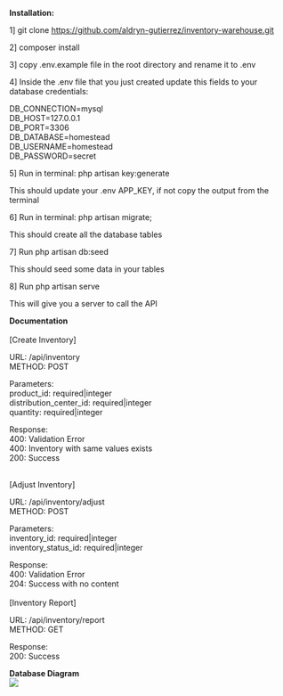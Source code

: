 <b>Installation:</b>

1] git clone https://github.com/aldryn-gutierrez/inventory-warehouse.git

2] composer install

3] copy .env.example file in the root directory and rename it to .env

4] Inside the .env file that you just created update this fields to your database credentials:

DB_CONNECTION=mysql <br/>
DB_HOST=127.0.0.1 <br/>
DB_PORT=3306 <br/>
DB_DATABASE=homestead <br/>
DB_USERNAME=homestead <br/>
DB_PASSWORD=secret <br/>

5] Run in terminal: php artisan key:generate

This should update your .env APP_KEY, if not copy the output from the terminal

6] Run in terminal: php artisan migrate;

This should create all the database tables

7] Run php artisan db:seed

This should seed some data in your tables

8] Run php artisan serve

This will give you a server to call the API

<b>Documentation</b>
<br/><br/>
[Create Inventory]

URL: /api/inventory<br/>
METHOD: POST<br/>

Parameters:<br/>
product_id: required|integer<br/>
distribution_center_id: required|integer<br/>
quantity: required|integer<br/>

Response:<br/>
400: Validation Error<br/>
400: Inventory with same values exists<br/>
200: Success<br/>

<br/>
[Adjust Inventory]

URL: /api/inventory/adjust<br/>
METHOD: POST<br/>

Parameters:<br/>
inventory_id: required|integer<br/>
inventory_status_id: required|integer<br/>

Response:<br/>
400: Validation Error<br/>
204: Success with no content<br/>
<br/>
[Inventory Report]

URL: /api/inventory/report<br/>
METHOD: GET<br/>

Response:<br/>
200: Success <br/>


<b>Database Diagram</b><br/>
<img src="https://preview.ibb.co/gN2ZZc/Screen_Shot_2018_03_23_at_2_14_45_PM.png" />
